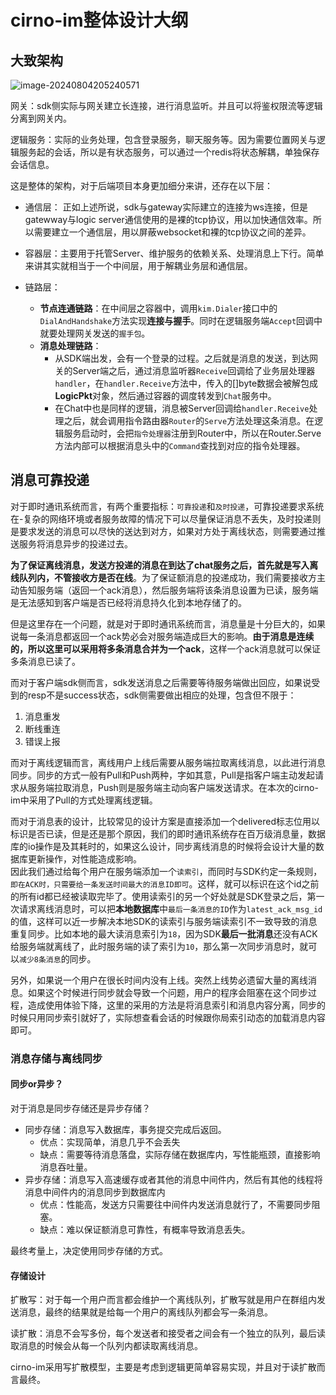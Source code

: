 # cirno-im整体设计大纲

## 大致架构

![image-20240804205240571](C:\Users\23119\AppData\Roaming\Typora\typora-user-images\image-20240804205240571.png)

网关：sdk侧实际与网关建立长连接，进行消息监听。并且可以将鉴权限流等逻辑分离到网关内。

逻辑服务：实际的业务处理，包含登录服务，聊天服务等。因为需要位置网关与逻辑服务起的会话，所以是有状态服务，可以通过一个redis将状态解耦，单独保存会话信息。

这是整体的架构，对于后端项目本身更加细分来讲，还存在以下层：

* 通信层： 正如上述所说，sdk与gateway实际建立的连接为ws连接，但是gatewway与logic server通信使用的是裸的tcp协议，用以加快通信效率。所以需要建立一个通信层，用以屏蔽websocket和裸的tcp协议之间的差异。

* 容器层：主要用于托管Server、维护服务的依赖关系、处理消息上下行。简单来讲其实就相当于一个中间层，用于解耦业务层和通信层。

* 链路层：

    - **节点连通链路**：在中间层之容器中，调用`kim.Dialer`接口中的`DialAndHandshake`方法实现**连接与握手**。同时在逻辑服务端`Accept`回调中就要处理网关发送的`握手包`。
    - **消息处理链路**：
        - 从SDK端出发，会有一个登录的过程。之后就是消息的发送，到达网关的Server端之后，通过消息监听器`Receive`回调给了业务层处理器`handler`，在`handler.Receive`方法中，传入的[]byte数据会被解包成**LogicPkt**对象，然后通过容器的调度转发到`Chat`服务中。
        - 在Chat中也是同样的逻辑，消息被Server回调给`handler.Receive`处理之后，就会调用指令路由器`Router`的`Serve`方法处理这条消息。在逻辑服务启动时，会把`指令处理器`注册到Router中，所以在Router.Serve方法内部可以根据消息头中的`Command`查找到对应的指令处理器。



## 消息可靠投递

对于即时通讯系统而言，有两个重要指标：``可靠投递``和`及时投递`，可靠投递要求系统在-复杂的网络环境或者服务故障的情况下可以尽量保证消息不丢失，及时投递则是要求发送的消息可以尽快的送达到对方，如果对方处于离线状态，则需要通过推送服务将消息异步的投递过去。



**为了保证离线消息，发送方投递的消息在到达了chat服务之后，首先就是写入离线队列内，不管接收方是否在线**。为了保证额消息的投递成功，我们需要接收方主动告知服务端（返回一个ack消息），然后服务端将该条消息设置为已读，服务端是无法感知到客户端是否已经将消息持久化到本地存储了的。



但是这里存在一个问题，就是对于即时通讯系统而言，消息量是十分巨大的，如果说每一条消息都返回一个ack势必会对服务端造成巨大的影响。**由于消息是连续的，所以这里可以采用将多条消息合并为一个ack**，这样一个ack消息就可以保证多条消息已读了。



而对于客户端sdk侧而言，sdk发送消息之后需要等待服务端做出回应，如果说受到的resp不是success状态，sdk侧需要做出相应的处理，包含但不限于：

1. 消息重发
2. 断线重连
3. 错误上报



而对于离线逻辑而言，离线用户上线后需要从服务端拉取离线消息，以此进行消息同步。同步的方式一般有Pull和Push两种，字如其意，Pull是指客户端主动发起请求从服务端拉取消息，Push则是服务端主动向客户端发送请求。在本次的cirno-im中采用了Pull的方式处理离线逻辑。



而对于消息表的设计，比较常见的设计方案是直接添加一个delivered标志位用以标识是否已读，但是还是那个原因，我们的即时通讯系统存在百万级消息量，数据库的io操作是及其耗时的，如果这么设计，同步离线消息的时候将会设计大量的数据库更新操作，对性能造成影响。  
因此我们通过给每个用户在服务端添加一个`读索引`，而同时与SDK约定一条规则，`即在ACK时，只需要给一条发送时间最大的消息ID即可`。这样，就可以标识在这个id之前的所有id都已经被读取完毕了。使用读索引的另一个好处就是SDK登录之后，第一次请求离线消息时，可以把**本地数据库**中`最后一条消息的ID`作为`latest_ack_msg_id`的值，这样可以近一步解决本地SDK的读索引与服务端读索引不一致导致的消息重复同步。比如本地的最大读消息索引为`18`，因为SDK**最后一批消息**还没有ACK给服务端就离线了，此时服务端的读了索引为`10`，那么第一次同步消息时，就可以`减少8条消息`的同步。

另外，如果说一个用户在很长时间内没有上线。突然上线势必遗留大量的离线消息。如果这个时候进行同步就会导致一个问题，用户的程序会阻塞在这个同步过程，造成使用体验下降，这里的采用的方法是将消息索引和消息内容分离，同步的时候只用同步索引就好了，实际想查看会话的时候跟你局索引动态的加载消息内容即可。

### 消息存储与离线同步

#### 同步or异步？

对于消息是同步存储还是异步存储？

* 同步存储：消息写入数据库，事务提交完成后返回。
    * 优点：实现简单，消息几乎不会丢失
    * 缺点：需要等待消息落盘，实际存储在数据库内，写性能瓶颈，直接影响消息吞吐量。
* 异步存储：消息写入高速缓存或者其他的消息中间件内，然后有其他的线程将消息中间件内的消息同步到数据库内
    * 优点：性能高，发送方只需要往中间件内发送消息就行了，不需要同步阻塞。
    * 缺点：难以保证额消息可靠性，有概率导致消息丢失。

最终考量上，决定使用同步存储的方式。

#### 存储设计

扩散写：对于每一个用户而言都会维护一个离线队列，扩散写就是用户在群组内发送消息，最终的结果就是给每一个用户的离线队列都会写一条消息。

读扩散：消息不会写多份，每个发送者和接受者之间会有一个独立的队列，最后读取消息的时候会从每一个队列内都读取离线消息。

cirno-im采用写扩散模型，主要是考虑到逻辑更简单容易实现，并且对于读扩散而言最终。



